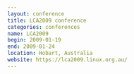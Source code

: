 ```yaml
---
layout: conference
title: LCA2009 conference
categories: conferences
name: LCA2009
begin: 2009-01-19
end: 2009-01-24
location: Hobart, Australia
website: https://lca2009.linux.org.au/
---
```

